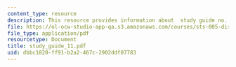 ```yaml
---
content_type: resource
description: This resource provides information about  study guide no. 11.
file: https://ol-ocw-studio-app-qa.s3.amazonaws.com/courses/sts-005-disease-and-society-in-america-fall-2005/dbbc1820ff91b2a2467c2902ddf07783_study_guide_11.pdf
file_type: application/pdf
resourcetype: Document
title: study_guide_11.pdf
uid: dbbc1820-ff91-b2a2-467c-2902ddf07783
---
```

